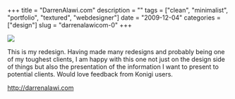 +++
title = "DarrenAlawi.com"
description = ""
tags = ["clean", "minimalist", "portfolio", "textured", "webdesigner"]
date = "2009-12-04"
categories = ["design"]
slug = "darrenalawicom-0"
+++


 

  <div id="screens-thumbs" class="clearfix">
    <div class="txt-center" id="design-submission"><a href="http://darrenalawi.com/"><img id='bluga-thumbnail-2218' class='bluga-thumbnail large' src='//konigi.com/media/bluga/
wt4b18e428cb16c_large.jpg'/></a></div>  
  </div>   
<p>This is my redesign. Having made many redesigns and probably being one of my toughest clients, I am happy with this one not just on the design side of things but also the presentation of the information I want to present to potential clients. Would love feedback from Konigi users.</p>

<p><a href="http://darrenalawi.com/">http://darrenalawi.com</a></p>




